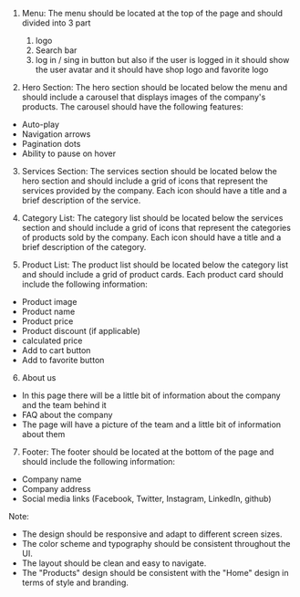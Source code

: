 1. Menu:
   The menu should be located at the top of the page and should divided into 3 part

    1. logo
    2. Search bar
    3. log in / sing in button but also if the user is logged in it should show the user avatar and it should have shop logo and favorite logo

1. Hero Section:
   The hero section should be located below the menu and should include a carousel that displays images of the company's products. The carousel should have the following features:

-   Auto-play
-   Navigation arrows
-   Pagination dots
-   Ability to pause on hover

3. Services Section:
   The services section should be located below the hero section and should include a grid of icons that represent the services provided by the company. Each icon should have a title and a brief description of the service.

4. Category List:
   The category list should be located below the services section and should include a grid of icons that represent the categories of products sold by the company. Each icon should have a title and a brief description of the category.

5. Product List:
   The product list should be located below the category list and should include a grid of product cards. Each product card should include the following information:

-   Product image
-   Product name
-   Product price
-   Product discount (if applicable)
-   calculated price
-   Add to cart button
-   Add to favorite button

6.  About us

-   In this page there will be a little bit of information about the company and the team behind it
-   FAQ about the company
-   The page will have a picture of the team and a little bit of information about them

7. Footer:
   The footer should be located at the bottom of the page and should include the following information:

-   Company name
-   Company address
-   Social media links (Facebook, Twitter, Instagram, LinkedIn, github)

Note:

-   The design should be responsive and adapt to different screen sizes.
-   The color scheme and typography should be consistent throughout the UI.
-   The layout should be clean and easy to navigate.
-   The "Products" design should be consistent with the "Home" design in terms of style and branding.
